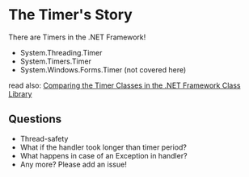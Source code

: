 
# The Timer's Story

There are Timers in the .NET Framework!
* System.Threading.Timer 
* System.Timers.Timer
* System.Windows.Forms.Timer (not covered here)

read also: [Comparing the Timer Classes in the .NET Framework Class Library](https://web.archive.org/web/20150329101415/https://msdn.microsoft.com/en-us/magazine/cc164015.aspx)

## Questions
* Thread-safety
* What if the handler took longer than timer period?
* What happens in case of an Exception in handler?
* Any more? Please add an issue!

